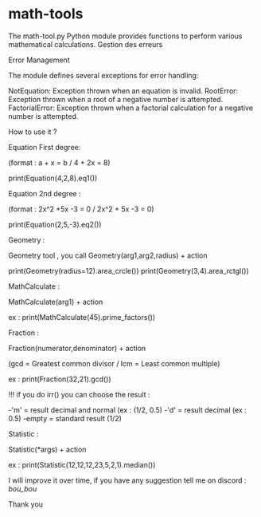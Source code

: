 # math-tools

The math-tool.py Python module provides functions to perform various mathematical calculations.
Gestion des erreurs

Error Management 

The module defines several exceptions for error handling:

NotEquation: Exception thrown when an equation is invalid.
RootError: Exception thrown when a root of a negative number is attempted.
FactorialError: Exception thrown when a factorial calculation for a negative number is attempted.


How to use it ? 

Equation First degree:

(format : a + x = b / 4 + 2x = 8)

print(Equation(4,2,8).eq1())

Equation 2nd degree :

(format : 2x^2 +5x -3 = 0 / 2x^2 + 5x -3 = 0)

print(Equation(2,5,-3).eq2())



Geometry :

Geometry tool , you call Geometry(arg1,arg2,radius) + action

print(Geometry(radius=12).area_crcle())
print(Geometry(3,4).area_rctgl())


MathCalculate :

MathCalculate(arg1) + action

ex : print(MathCalculate(45).prime_factors())


Fraction :

Fraction(numerator,denominator) + action

(gcd = Greatest common divisor / lcm = Least common multiple)

ex : print(Fraction(32,21).gcd())

!!! if you do irr() you can choose the result :

-'m' = result decimal and normal (ex : (1/2, 0.5)
-'d' = result decimal (ex : 0.5)
-empty = standard result (1/2)


Statistic :

Statistic(*args) + action


ex : print(Statistic(12,12,12,23,5,2,1).median())


I will improve it over time, if you have any suggestion tell me on discord : _bou_bou_

Thank you




